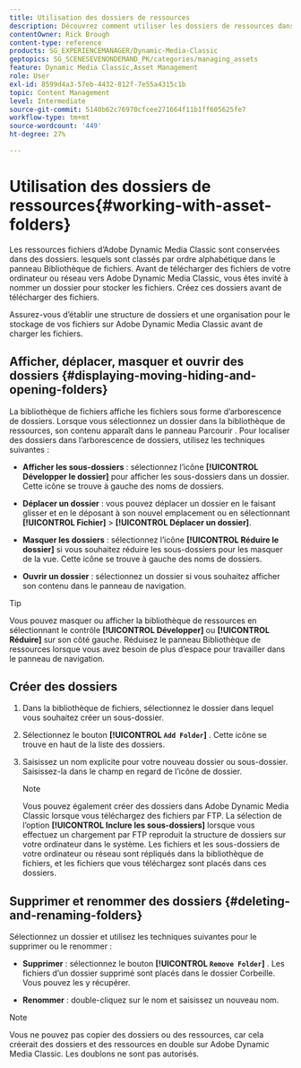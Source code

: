 ```yaml
---
title: Utilisation des dossiers de ressources
description: Découvrez comment utiliser les dossiers de ressources dans Adobe Dynamic Media Classic.
contentOwner: Rick Brough
content-type: reference
products: SG_EXPERIENCEMANAGER/Dynamic-Media-Classic
geptopics: SG_SCENESEVENONDEMAND_PK/categories/managing_assets
feature: Dynamic Media Classic,Asset Management
role: User
exl-id: 8599d4a3-57eb-4432-812f-7e55a4315c1b
topic: Content Management
level: Intermediate
source-git-commit: 5140b62c76970cfcee271664f11b1ff605625fe7
workflow-type: tm+mt
source-wordcount: '449'
ht-degree: 27%

---
```


# Utilisation des dossiers de ressources{#working-with-asset-folders}

Les ressources fichiers d’Adobe Dynamic Media Classic sont conservées dans des dossiers. lesquels sont classés par ordre alphabétique dans le panneau Bibliothèque de fichiers. Avant de télécharger des fichiers de votre ordinateur ou réseau vers Adobe Dynamic Media Classic, vous êtes invité à nommer un dossier pour stocker les fichiers. Créez ces dossiers avant de télécharger des fichiers.

Assurez-vous d’établir une structure de dossiers et une organisation pour le stockage de vos fichiers sur Adobe Dynamic Media Classic avant de charger les fichiers.

## Afficher, déplacer, masquer et ouvrir des dossiers {#displaying-moving-hiding-and-opening-folders}

La bibliothèque de fichiers affiche les fichiers sous forme d’arborescence de dossiers. Lorsque vous sélectionnez un dossier dans la bibliothèque de ressources, son contenu apparaît dans le panneau Parcourir . Pour localiser des dossiers dans l’arborescence de dossiers, utilisez les techniques suivantes :

* **Afficher les sous-dossiers** : sélectionnez l’icône **[!UICONTROL Développer le dossier]** pour afficher les sous-dossiers dans un dossier. Cette icône se trouve à gauche des noms de dossiers.

* **Déplacer un dossier** : vous pouvez déplacer un dossier en le faisant glisser et en le déposant à son nouvel emplacement ou en sélectionnant **[!UICONTROL Fichier]** > **[!UICONTROL Déplacer un dossier]**.

* **Masquer les dossiers** : sélectionnez l’icône **[!UICONTROL Réduire le dossier]** si vous souhaitez réduire les sous-dossiers pour les masquer de la vue. Cette icône se trouve à gauche des noms de dossiers.

* **Ouvrir un dossier** : sélectionnez un dossier si vous souhaitez afficher son contenu dans le panneau de navigation.

>[!TIP]
>
>Vous pouvez masquer ou afficher la bibliothèque de ressources en sélectionnant le contrôle **[!UICONTROL Développer]** ou **[!UICONTROL Réduire]** sur son côté gauche. Réduisez le panneau Bibliothèque de ressources lorsque vous avez besoin de plus d’espace pour travailler dans le panneau de navigation.

## Créer des dossiers

1. Dans la bibliothèque de fichiers, sélectionnez le dossier dans lequel vous souhaitez créer un sous-dossier.
1. Sélectionnez le bouton **[!UICONTROL `Add Folder`]** . Cette icône se trouve en haut de la liste des dossiers.
1. Saisissez un nom explicite pour votre nouveau dossier ou sous-dossier. Saisissez-la dans le champ en regard de l’icône de dossier.

   >[!NOTE]
   >
   >Vous pouvez également créer des dossiers dans Adobe Dynamic Media Classic lorsque vous téléchargez des fichiers par FTP. La sélection de l’option **[!UICONTROL Inclure les sous-dossiers]** lorsque vous effectuez un chargement par FTP reproduit la structure de dossiers sur votre ordinateur dans le système. Les fichiers et les sous-dossiers de votre ordinateur ou réseau sont répliqués dans la bibliothèque de fichiers, et les fichiers que vous téléchargez sont placés dans ces dossiers.

## Supprimer et renommer des dossiers {#deleting-and-renaming-folders}

Sélectionnez un dossier et utilisez les techniques suivantes pour le supprimer ou le renommer :

* **Supprimer** : sélectionnez le bouton **[!UICONTROL `Remove Folder`]** . Les fichiers d’un dossier supprimé sont placés dans le dossier Corbeille. Vous pouvez les y récupérer.

* **Renommer** : double-cliquez sur le nom et saisissez un nouveau nom.

>[!NOTE]
>
>Vous ne pouvez pas copier des dossiers ou des ressources, car cela créerait des dossiers et des ressources en double sur Adobe Dynamic Media Classic. Les doublons ne sont pas autorisés.
